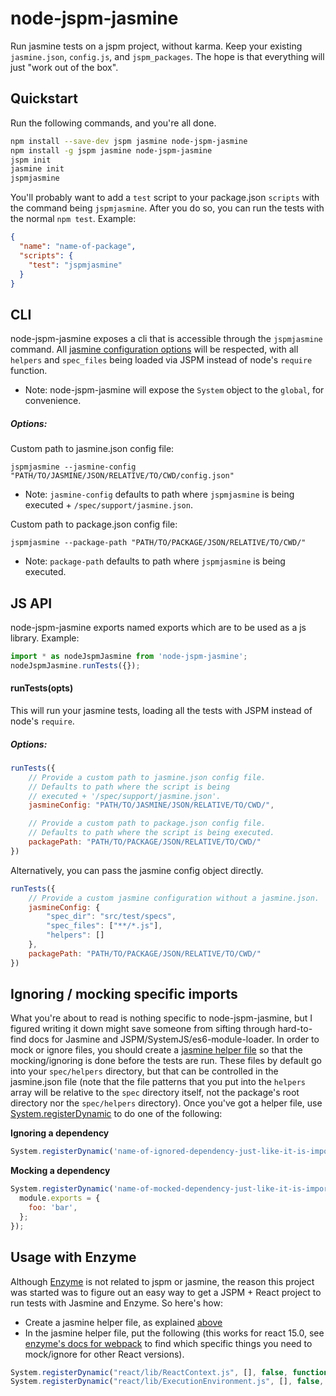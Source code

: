 # node-jspm-jasmine
Run jasmine tests on a jspm project, without karma. Keep your existing `jasmine.json`, `config.js`, and `jspm_packages`. The hope is that everything will just "work out of the box".

## Quickstart
Run the following commands, and you're all done.
```bash
npm install --save-dev jspm jasmine node-jspm-jasmine
npm install -g jspm jasmine node-jspm-jasmine
jspm init
jasmine init
jspmjasmine
```

You'll probably want to add a `test` script to your package.json `scripts` with the command being `jspmjasmine`. After you do so, you can run the tests with the normal `npm test`. Example:

```json
{
  "name": "name-of-package",
  "scripts": {
    "test": "jspmjasmine"
  }
}
```

## CLI
node-jspm-jasmine exposes a cli that is accessible through the `jspmjasmine` command. All [jasmine configuration options](http://jasmine.github.io/2.4/node.html#section-Configuration) will be respected, with all `helpers` and `spec_files` being loaded via JSPM instead of node's `require` function.

* Note: node-jspm-jasmine will expose the `System` object to the `global`, for convenience.

##### Options:
Custom path to jasmine.json config file:

`jspmjasmine --jasmine-config
"PATH/TO/JASMINE/JSON/RELATIVE/TO/CWD/config.json"`
* Note: `jasmine-config` defaults to path where `jspmjasmine` is being executed + `/spec/support/jasmine.json`.

Custom path to package.json config file:

`jspmjasmine --package-path "PATH/TO/PACKAGE/JSON/RELATIVE/TO/CWD/"`
* Note: `package-path` defaults to path where `jspmjasmine` is being executed.

## JS API
node-jspm-jasmine exports named exports which are to be used as a js library. Example:
```js
import * as nodeJspmJasmine from 'node-jspm-jasmine';
nodeJspmJasmine.runTests({});
```

#### runTests(opts)
This will run your jasmine tests, loading all the tests with JSPM instead of node's `require`.

##### Options:
```js
runTests({
    // Provide a custom path to jasmine.json config file.
    // Defaults to path where the script is being
    // executed + '/spec/support/jasmine.json'.
    jasmineConfig: "PATH/TO/JASMINE/JSON/RELATIVE/TO/CWD/",

    // Provide a custom path to package.json config file.
    // Defaults to path where the script is being executed.
    packagePath: "PATH/TO/PACKAGE/JSON/RELATIVE/TO/CWD/"
})
```

Alternatively, you can pass the jasmine config object directly.
```js
runTests({
    // Provide a custom jasmine configuration without a jasmine.json.
    jasmineConfig: {
        "spec_dir": "src/test/specs",
        "spec_files": ["**/*.js"],
        "helpers": []
    },
    packagePath: "PATH/TO/PACKAGE/JSON/RELATIVE/TO/CWD/"
})
```

## Ignoring / mocking specific imports
What you're about to read is nothing specific to node-jspm-jasmine, but I figured writing it down might save someone from sifting through hard-to-find docs for Jasmine and JSPM/SystemJS/es6-module-loader. In order to mock or ignore files, you should create a [jasmine helper file](http://jasmine.github.io/2.4/node.html#section-12) so that the mocking/ignoring is done before the tests are run. These files by default go into your `spec/helpers` directory, but that can be controlled in the jasmine.json file (note that the file patterns that you put into the `helpers` array will be relative to the `spec` directory itself, not the package's root directory nor the `spec/helpers` directory). Once you've got a helper file, use [System.registerDynamic](https://github.com/systemjs/systemjs/blob/master/docs/system-api.md#systemregisterdynamicname--deps-executingrequire-declare) to do one of the following:

**Ignoring a dependency**
```js
System.registerDynamic('name-of-ignored-dependency-just-like-it-is-imported', [], false, function() {});
```

**Mocking a dependency**
```js
System.registerDynamic('name-of-mocked-dependency-just-like-it-is-imported', ['name-of-dependency-of-mocked-module'], false, function(require, exports, module) {
  module.exports = {
    foo: 'bar',
  };
});
```

## Usage with Enzyme
Although [Enzyme](http://airbnb.io/enzyme/) is not related to jspm or jasmine, the reason this project was started was to figure out an easy way to get a JSPM + React project to run tests with Jasmine and Enzyme. So here's how:

- Create a jasmine helper file, as explained [above](https://github.com/CanopyTax/node-jspm-jasmine#ignoring--mocking-specific-imports)
- In the jasmine helper file, put the following (this works for react 15.0, see [enzyme's docs for webpack](https://github.com/airbnb/enzyme/blob/master/docs/guides/webpack.md) to find which specific things you need to mock/ignore for other React versions).

```js
System.registerDynamic("react/lib/ReactContext.js", [], false, function() {})
System.registerDynamic("react/lib/ExecutionEnvironment.js", [], false, function() {})
```
